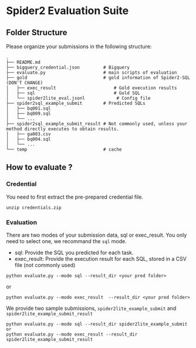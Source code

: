 # Spider2 Evaluation Suite


## Folder Structure

Please organize your submissions in the following structure:

```
.
├── README.md
├── bigquery_credential.json         # Bigquery
├── evaluate.py                      # main scripts of evaluation 
├── gold                             # gold information of Spider2-SQL (DON'T CHANGE)
│   ├── exec_result                      # Gold execution results
│   ├── sql                              # Gold SQL
│   └── spider2lite_eval.jsonl            # Config file
├── spider2sql_example_submit        # Predicted SQLs
│   ├── bq001.sql
│   ├── bq009.sql
│   └── ...
├── spider2sql_example_submit_result # Not commonly used, unless your method directly executes to obtain results.
│   ├── ga003.csv
│   ├── bq004.sql
│   └── ...
└── temp                             # cache
```


## How to evaluate ?

### Credential

You need to first extract the pre-prepared credential file.

```
unzip credentials.zip

```

### Evaluation

There are two modes of your submission data, sql or exec_result. You only need to select one, we recommand the `sql` mode.
- sql: Provide the SQL you predicted for each task.
- exec_result: Provide the execution result for each SQL, stored in a CSV file (not commonly used)

```
python evaluate.py --mode sql --result_dir <your pred folder>
```

or

```
python evaluate.py --mode exec_result  --result_dir <your pred folder>
```

We provide two sample submissions, `spider2lite_example_submit` and `spider2lite_example_submit_result`

```
python evaluate.py --mode sql --result_dir spider2lite_example_submit
or
python evaluate.py --mode exec_result --result_dir spider2lite_example_submit_result

```